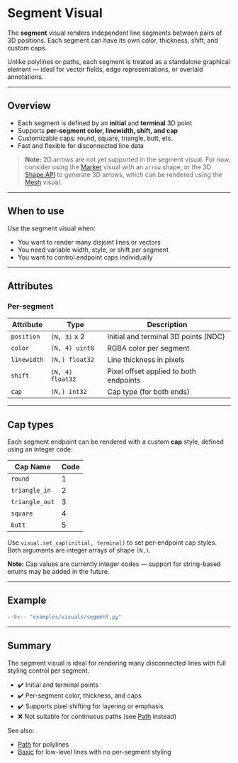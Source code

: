 # Segment Visual

The **segment** visual renders independent line segments between pairs of 3D positions. Each segment can have its own color, thickness, shift, and custom caps.

Unlike polylines or paths, each segment is treated as a standalone graphical element — ideal for vector fields, edge representations, or overlaid annotations.

---

## Overview

- Each segment is defined by an **initial** and **terminal** 3D point
- Supports **per-segment color, linewidth, shift, and cap**
- Customizable caps: round, square, triangle, butt, etc.
- Fast and flexible for disconnected line data

> **Note:** 2D arrows are not yet supported in the segment visual. For now, consider using the [Marker](marker.md) visual with an `arrow` shape, or the 3D [Shape API](../reference/api_py.md) to generate 3D arrows, which can be rendered using the [Mesh](mesh.md) visual.

---

## When to use

Use the segment visual when:
- You want to render many disjoint lines or vectors
- You need variable width, style, or shift per segment
- You want to control endpoint caps individually

---

## Attributes

### Per-segment

| Attribute   | Type             | Description                              |
|-------------|------------------|------------------------------------------|
| `position`  | `(N, 3)` x 2     | Initial and terminal 3D points (NDC)     |
| `color`     | `(N, 4) uint8`   | RGBA color per segment                   |
| `linewidth` | `(N,) float32`   | Line thickness in pixels                 |
| `shift`     | `(N, 4) float32` | Pixel offset applied to both endpoints   |
| `cap`       | `(N,) int32`     | Cap type (for both ends)                |

---

## Cap types

Each segment endpoint can be rendered with a custom **cap** style, defined using an integer code:

| Cap Name       | Code |
|----------------|------|
| `round`        | 1    |
| `triangle_in`  | 2    |
| `triangle_out` | 3    |
| `square`       | 4    |
| `butt`         | 5    |

Use `visual.set_cap(initial, terminal)` to set per-endpoint cap styles. Both arguments are integer arrays of shape `(N,)`.

**Note:** Cap values are currently integer codes — support for string-based enums may be added in the future.

---

## Example

```python
--8<-- "examples/visuals/segment.py"
```

---

## Summary

The segment visual is ideal for rendering many disconnected lines with full styling control per segment.

* ✔️ Initial and terminal points
* ✔️ Per-segment color, thickness, and caps
* ✔️ Supports pixel shifting for layering or emphasis
* ❌ Not suitable for continuous paths (see [Path](path.md) instead)

See also:

* [Path](path.md) for polylines
* [Basic](basic.md) for low-level lines with no per-segment styling
